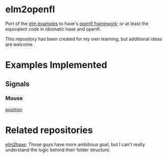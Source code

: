 # elm2openfl

Port of the [elm examples](http://elm-lang.org/Examples.elm) to haxe's [openfl framework](openfl.org); or at least the equivalent code in idiomatic haxe and openfl.

This repository has been created for my own learning, but additional ideas are welcome.

# Examples Implemented

## Signals
### Mouse
[position](Signals/mouse/position) 


# Related repositories
[elm2haxe](https://github.com/metaperl/elm2haxe): Those guys have more ambitious goal, but I can't really understand the logic behind their folder structure.

